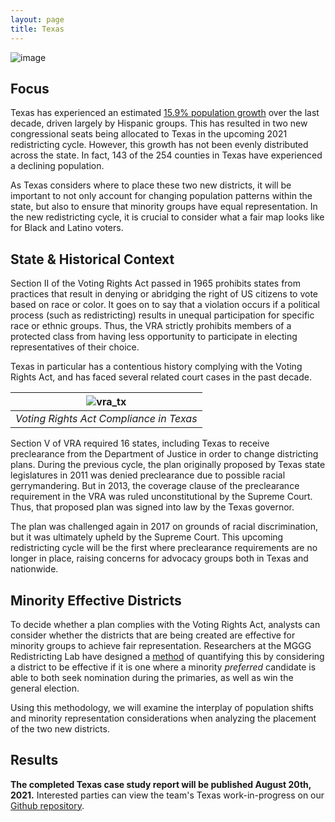 ```yaml
---
layout: page
title: Texas
---
```


![image](https://user-images.githubusercontent.com/2799135/129251434-135ef164-32c9-43ee-bd97-4a92d3b3e3b8.png)


## Focus
Texas has experienced an estimated [15.9% population growth](https://www.texastribune.org/2021/08/12/texas-2020-census/) over the last decade, driven largely by Hispanic groups. This has resulted in two new congressional seats being allocated to Texas in the upcoming 2021 redistricting cycle. However, this growth has not been evenly distributed across the state. In fact, 143 of the 254 counties in Texas have experienced a declining population.

As Texas considers where to place these two new districts, it will be important to not only account for changing population patterns within the state, but also to ensure that minority groups have equal representation. In the new redistricting cycle, it is crucial to consider what a fair map looks like for Black and Latino voters. 

## State & Historical Context

Section II of the Voting Rights Act passed in 1965 prohibits states from practices that result in denying or abridging the right of US citizens to vote based on race or color. It goes on to say that a violation occurs if a political process (such as redistricting) results in unequal participation for specific race or ethnic groups. Thus, the VRA strictly prohibits members of a protected class from having less opportunity to participate in electing representatives of their choice. 

Texas in particular has a contentious history complying with the Voting Rights Act, and has faced several related court cases in the past decade.

| ![vra_tx](https://user-images.githubusercontent.com/2799135/129927714-3102b71e-9d22-4026-a40c-e1f04679cf61.png)| 
|:--:| 
| *Voting Rights Act Compliance in Texas*|


 
Section V of VRA required 16 states, including Texas to receive preclearance from the Department of Justice in order to change districting plans. During the previous cycle, the plan originally proposed by Texas state legislatures in 2011 was denied preclearance due to possible racial gerrymandering. But in 2013, the coverage clause of the preclearance requirement in the VRA was ruled unconstitutional by the Supreme Court. Thus, that proposed plan was signed into law by the Texas governor. 

The plan was challenged again in 2017 on grounds of racial discrimination, but it was ultimately upheld by the Supreme Court. This upcoming redistricting cycle will be the first where preclearance requirements are no longer in place, raising concerns for advocacy groups both in Texas and nationwide.

## Minority Effective Districts

To decide whether a plan complies with the Voting Rights Act, analysts can consider whether the districts that are being created are effective for minority groups to achieve fair representation. Researchers at the MGGG Redistricting Lab have designed a [method](https://mggg.org/vra) of quantifying this by considering a district to be effective if it is one where a minority _preferred_ candidate is able to both seek nomination during the primaries, as well as win the general election.

Using this methodology, we will examine the interplay of population shifts and minority representation considerations when analyzing the placement of the two new districts.


## Results


<b>The completed Texas case study report will be published August 20th, 2021.</b> Interested parties can view the team's Texas work-in-progress on our [Github repository](https://github.com/uwescience/dssg2021-redistricting).


